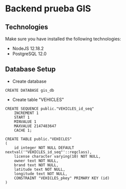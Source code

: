 # Backend prueba GIS

## Technologies

Make sure you have installed the following technologies:

* NodeJS 12.18.2
* PostgreSQL 12.0

## Database Setup

* Create database
```
CREATE DATABASE gis_db
```
* Create table "VEHICLES"
```
CREATE SEQUENCE public."VEHICLES_id_seq"
    INCREMENT 1
    START 1
    MINVALUE 1
    MAXVALUE 2147483647
    CACHE 1;
```
```
CREATE TABLE public."VEHICLES"
(
    id integer NOT NULL DEFAULT nextval('"VEHICLES_id_seq"'::regclass),
    license character varying(10) NOT NULL,
    owner text NOT NULL,
    brand text NOT NULL,
    latitude text NOT NULL,
    longitude text NOT NULL,
    CONSTRAINT "VEHICLES_pkey" PRIMARY KEY (id)
)
```